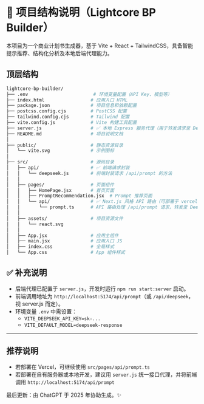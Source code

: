 # 📁 项目结构说明（Lightcore BP Builder）

本项目为一个商业计划书生成器，基于 Vite + React + TailwindCSS，具备智能提示推荐、结构化分析及本地后端代理能力。

## 顶层结构

```bash
lightcore-bp-builder/
├── .env                        # 环境变量配置（API Key、模型等）
├── index.html                 # 应用入口 HTML
├── package.json               # 项目信息和依赖配置
├── postcss.config.cjs         # PostCSS 配置
├── tailwind.config.cjs        # Tailwind 配置
├── vite.config.js             # Vite 构建工具配置
├── server.js                  # ✅ 本地 Express 服务代理（用于转发请求至 DeepSeek）
├── README.md                  # 项目说明文档
│
├── public/                    # 静态资源目录
│   └── vite.svg               # 示例图标
│
├── src/                       # 源码目录
│   ├── api/                   # ✅ 前端请求封装
│   │   └── deepseek.js        # 前端封装请求 /api/prompt 的方法
│   │
│   ├── pages/                 # 页面组件
│   │   ├── HomePage.jsx       # 首页页面
│   │   ├── PromptRecommendation.jsx  # Prompt 推荐页面
│   │   └── api/               # ✅ Next.js 风格 API 路由（可部署于 vercel、netlify 等）
│   │       └── prompt.ts      # API 路由处理 /api/prompt 请求，转发至 DeepSeek
│   │
│   ├── assets/                # 项目资源文件
│   │   └── react.svg
│   │
│   ├── App.jsx                # 应用主组件
│   ├── main.jsx               # 应用入口 JS
│   ├── index.css              # 全局样式
│   └── App.css                # App 组件样式
```

## ✅ 补充说明

- 后端代理已配置于 `server.js`，开发时运行 `npm run start:server` 启动。
- 前端调用地址为 `http://localhost:5174/api/prompt`（或 `/api/deepseek`，视 server.js 而定）。
- 环境变量 `.env` 中需设置：
  - `VITE_DEEPSEEK_API_KEY=sk-...`
  - `VITE_DEFAULT_MODEL=deepseek-response`

---

## 推荐说明

- 若部署在 Vercel，可继续使用 `src/pages/api/prompt.ts`
- 若部署在自有服务器或本地开发，建议用 `server.js` 统一接口代理，并将前端调用 `http://localhost:5174/api/prompt`

最后更新：由 ChatGPT 于 2025 年协助生成。✨
